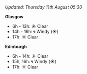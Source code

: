 *Updated: Thursday 11th August 05:30*

**Glasgow**

* 6h - 13h: :sunny: Clear
* 14h - 16h: :cyclone: Windy (:sunny:)
* 17h: :sunny: Clear

**Edinburgh**

* 6h - 14h: :sunny: Clear
* 15h, 16h: :cyclone: Windy (:sunny:)
* 17h: :sunny: Clear
